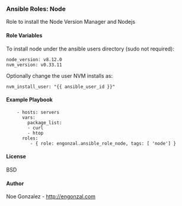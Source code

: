 ### Ansible Roles: Node

Role to install the Node Version Manager and Nodejs

#### Role Variables
To install node under the ansible users directory (sudo not required):
```
node_version: v8.12.0
nvm_version: v0.33.11
```

Optionally change the user NVM installs as:
```
nvm_install_user: "{{ ansible_user_id }}"
```

#### Example Playbook

```
    - hosts: servers
      vars:
        package_list:
        - curl
        - htop
      roles:
         - { role: engonzal.ansible_role_node, tags: [ 'node'] }
```

#### License

BSD

#### Author

Noe Gonzalez - http://engonzal.com
